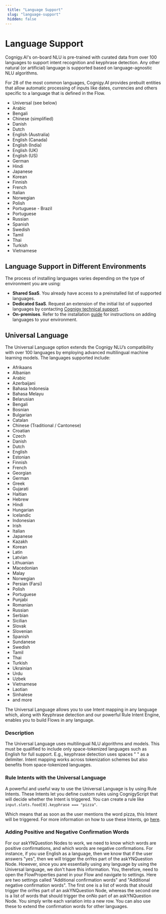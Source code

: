```yaml
---
 title: "Language Support" 
 slug: "language-support" 
 hidden: false 
---
```

# Language Support

Cognigy.AI's on-board NLU is pre-trained with curated data from over 100 languages to support intent recognition and keyphrase detection. Any other natural (or artificial) language is supported based on language-agnostic NLU algorithms.
 
For 28 of the most common languages, Cognigy.AI provides prebuilt entities that allow automatic processing of inputs like dates, currencies and others specific to a language that is defined in the Flow.

* Universal (see below)
* Arabic
* Bengali
* Chinese (simplified)
* Danish
* Dutch
* English (Australia)
* English (Canada)
* English (India)
* English (UK)
* English (US)
* German
* Hindi
* Japanese
* Korean
* Finnish
* French
* Italian
* Norwegian
* Polish
* Portuguese - Brazil
* Portuguese
* Russian
* Spanish
* Swedish
* Tamil
* Thai
* Turkish
* Vietnamese

## Language Support in Different Environments

The process of installing languages varies depending on the type of environment you are using:

- **Shared SaaS**. You already have access to a preinstalled list of supported languages.
- **Dedicated SaaS**. Request an extension of the initial list of supported languages by contacting [Cognigy technical support](../../help/get-help.md).
- **On-premises**. Refer to the installation [guide](../installation/migration/from-nlu-v1-to-v2-migration.md#choose-which-languages-to-deploy) for instructions on adding languages to your environment.

## Universal Language
<div class="divider"></div>

The Universal Language option extends the Cognigy NLU’s compatibility with over 100 languages by employing advanced multilingual machine learning models. The languages supported include:

* Afrikaans
* Albanian
* Arabic
* Azerbaijani
* Bahasa Indonesia
* Bahasa Melayu
* Belarusian
* Bengali
* Bosnian
* Bulgarian
* Catalan
* Chinese (Traditional / Cantonese)
* Croatian
* Czech
* Danish
* Dutch
* English
* Estonian
* Finnish
* French
* Georgian
* German
* Greek
* Gujarati
* Haitian
* Hebrew
* Hindi
* Hungarian
* Icelandic
* Indonesian
* Irish
* Italian
* Japanese
* Kazakh
* Korean
* Latin
* Latvian
* Lithuanian
* Macedonian
* Malay
* Norwegian
* Persian (Farsi)
* Polish
* Portuguese
* Punjabi
* Romanian
* Russian
* Serbian
* Sicilian
* Slovak
* Slovenian
* Spanish
* Sundanese
* Swedish
* Tamil
* Thai
* Turkish
* Ukrainian
* Urdu
* Uzbek
* Vietnamese
* Laotian 
* Sinhalese
* and more

The Universal Language allows you to use Intent mapping in any language which, along with Keyphrase detection and our powerful Rule Intent Engine, enables you to build Flows in any language.

### Description
The Universal Language uses multilingual NLU algorithms and models. This must be qualified to include only space-tokenized languages such as English for full support. E.g., keyphrase detection uses spaces " " as a delimiter. Intent mapping works across tokenization schemes but also benefits from space-tokenized languages.

### Rule Intents with the Universal Language
A powerful and useful way to use the Universal Language is by using Rule Intents. These Intents let you define custom rules using CognigyScript that will decide whether the Intent is triggered. You can create a rule like `input.slots.food[0].keyphrase === "pizza"`.


Which means that as soon as the user mentions the word pizza, this Intent will be triggered. For more information on how to use these Intents, go [here]({{config.site_url}}ai/nlu/nlu-overview/overview/#rules).

### Adding Positive and Negative Confirmation Words
For our askYNQuestion Nodes to work, we need to know which words are positive confirmations, and which words are negative confirmations. For instance, if you use English as a language, then we know that if the user answers "yes", then we will trigger the onYes part of the askYNQuestion Node. However, since you are essentially using any language by using the Universal language, we don't have this information. You, therefore, need to open the FlowProperties panel in your Flow and navigate to settings. Here are two settings called "Additional confirmation words" and "Additional negative confirmation words". The first one is a list of words that should trigger the onYes part of an askYNQuestion Node, whereas the second one is a list of words that should trigger the onNo part of an askYNQuestion Node. You simply write each variation into a new row. You can also use these to extend the confirmation words for other languages.